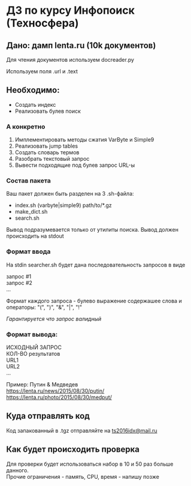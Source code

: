 # ДЗ по курсу Инфопоиск (Техносфера)

## Дано: дамп lenta.ru (10k документов)

Для чтения документов используем docreader.py

Используем поля .url и .text


## Необходимо:
- Создать индекс
- Реализовать булев поиск

### А конкретно

1. Имплементировать методы сжатия VarByte и Simple9
2. Реализовать jump tables
3. Создать словарь термов
4. Разобрать текстовый запрос
5. Вывести подходящие под булев запрос URL-ы


### Состав пакета

Ваш пакет должен быть разделен на 3 .sh-файла:

- index.sh (varbyte|simple9) path/to/\*.gz
- make\_dict.sh
- search.sh


Вывод подразумевается только от утилиты поиска.
Вывод должен происходить на stdout

### Формат ввода

На stdin searcher.sh будет дана последовательность запросов в виде

запрос #1  
запрос #2  
...

Формат каждого запроса - булево выражение содержашее слова и операторы: "(", ")", "&", "|", "!"

*Гарантируется что запрос валидный*


### Формат вывода:
ИСХОДНЫЙ ЗАПРОС  
КОЛ-ВО результатов  
URL1  
URL2  
...

Пример:
Путин & Медведев  
https://lenta.ru/news/2015/08/30/putin/  
https://lenta.ru/photo/2015/08/30/medput/


## Куда отправлять код

Код запакованный в .tgz отправляйте на ts2016idx@mail.ru

## Как будет происходить проверка

Для проверки будет использоваться набор в 10 и 50 раз больше данного.  
Прочие ограничения - память, CPU, время - напишу позже
